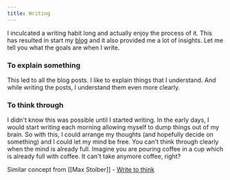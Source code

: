 ```yaml
---
title: Writing
---
```


I inculcated a writing habit long and actually enjoy the process of it. This has resulted in start my [blog](https://aravindballa.com/writings) and it also provided me a lot of insights. Let me tell you what the goals are when I write.

### To explain something

This led to all the blog posts. I like to explain things that I understand. And while writing the posts, I understand them even more clearly.

### To think through

I didn't know this was possible until I started writing. In the early days, I would start writing each morning allowing myself to dump things out of my brain. So with this, I could arrange my thoughts (and hopefully decide on something) and I could let my mind be free. You can't think through clearly when the mind is already full. <span class="highlight">Imagine you are pouring coffee in a cup which is already full with coffee.</span> It can't take anymore coffee, right?

Similar concept from [[Max Stoiber]] - [Write to think](https://notes.mxstbr.com/Write_to_think)
